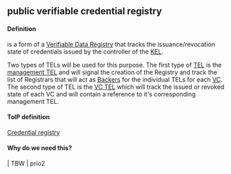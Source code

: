 ## public verifiable credential registry

<h4>Definition</h4><p>is a form of a <a href="https://github.com/trustoverip/toip/wiki/credential-registry">Verifiable Data Registry</a> that tracks the issuance/revocation state of credentials issued by the controller of the <a href="key-event-log">KEL</a>.</p><p>Two types of TELs will be used for this purpose. The first type of <a href="transaction-event-log">TEL</a> is the <a href="management-transaction-event-log">management TEL</a> and will signal the creation of the Registry and track the list of Registrars that will act as <a href="backer">Backers</a> for the individual TELs for each <a href="verifiable-credential">VC</a>. The second type of TEL is the <a href="virtual-credential-transaction-event-log">VC TEL</a> which will track the issued or revoked state of each VC and will contain a reference to it&#39;s corresponding management TEL.</p><h4>ToIP definition</h4><p><a href="https://github.com/trustoverip/toip/wiki/credential-registry">Credential registry</a></p><h4>Why do we need this?</h4><p>| TBW  | prio2</p>

